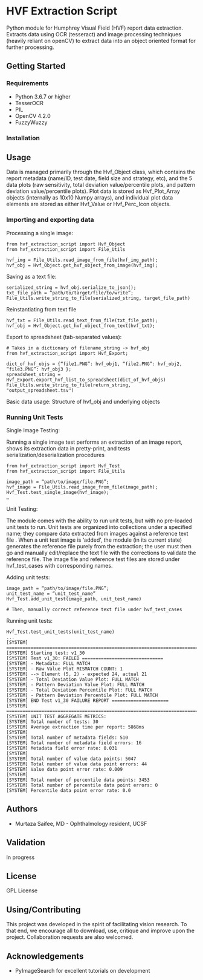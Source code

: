 # HVF Extraction Script

Python module for Humphrey Visual Field (HVF) report data extraction. Extracts data using OCR (tesseract) and image processing techniques (heavily reliant on openCV) to extract data into an object oriented format for further processing.

## Getting Started

### Requirements
- Python 3.6.7 or higher
- TesserOCR
- PIL
- OpenCV 4.2.0
- FuzzyWuzzy

### Installation

## Usage

Data is managed primarily through the Hvf_Object class, which contains the report metadata (name/ID, test date, field size and strategy, etc), and the 5 data plots (raw sensitivity, total deviation value/percentile plots, and pattern deviation value/percentile plots). Plot data is stored as Hvf_Plot_Array objects (internally as 10x10 Numpy arrays), and individual plot data elements are stored as either Hvf_Value or Hvf_Perc_Icon objects.

### Importing and exporting data

Processing a single image:

```shell
from hvf_extraction_script import Hvf_Object
from hvf_extraction_script import File_Utils

hvf_img = File_Utils.read_image_from_file(hvf_img_path);
hvf_obj = Hvf_Object.get_hvf_object_from_image(hvf_img);
```

Saving as a text file:
```shell
serialized_string = hvf_obj.serialize_to_json();
txt_file_path = “path/to/target/file/to/write”;
File_Utils.write_string_to_file(serialized_string, target_file_path)
```

Reinstantiating from text file
```shell
hvf_txt = File_Utils.read_text_from_file(txt_file_path);
hvf_obj = Hvf_Object.get_hvf_object_from_text(hvf_txt);
```

Export to spreadsheet (tab-separated values):
```shell
# Takes in a dictionary of filename_string -> hvf_obj
from hvf_extraction_script import Hvf_Export;

dict_of_hvf_objs = {“file1.PNG”: hvf_obj1, “file2.PNG”: hvf_obj2, “file3.PNG”: hvf_obj3 };
spreadsheet_string = Hvf_Export.export_hvf_list_to_spreadsheet(dict_of_hvf_objs)
File_Utils.write_string_to_file(return_string, "output_spreadsheet.tsv")
```

Basic data usage:
Structure of hvf_obj and underlying objects


### Running Unit Tests

Single Image Testing:

Running a single image test performs an extraction of an image report, shows its extraction data in pretty-print, and tests serialization/deserialization procedures

```shell
from hvf_extraction_script import Hvf_Test
from hvf_extraction_script import File_Utils

image_path = “path/to/image/file.PNG”;
hvf_image = File_Utils.read_image_from_file(image_path);
Hvf_Test.test_single_image(hvf_image);
…
```

Unit Testing:

The module comes with the ability to run unit tests, but with no pre-loaded unit tests to run. Unit tests are organized into collections under a specified name; they compare data extracted from images against a reference text file . When a unit test image is ‘added’, the module (in its current state) generates the reference file purely from the extraction; the user must then go and manually edit/replace the text file with the corrections to validate the reference file. The image file and reference test files are stored under hvf_test_cases with corresponding names.

Adding unit tests:

```shell
image_path = “path/to/image/file.PNG”;
unit_test_name = “unit_test_name”
Hvf_Test.add_unit_test(image_path, unit_test_name)

# Then, manually correct reference text file under hvf_test_cases
```

Running unit tests:
```shell
Hvf_Test.test_unit_tests(unit_test_name)
...
[SYSTEM] ================================================================================
[SYSTEM] Starting test: v1_30
[SYSTEM] Test v1_30: FAILED ==============================
[SYSTEM] - Metadata: FULL MATCH
[SYSTEM] - Raw Value Plot MISMATCH COUNT: 1
[SYSTEM] --> Element (5, 2) - expected 24, actual 21
[SYSTEM] - Total Deviation Value Plot: FULL MATCH
[SYSTEM] - Pattern Deviation Value Plot: FULL MATCH
[SYSTEM] - Total Deviation Percentile Plot: FULL MATCH
[SYSTEM] - Pattern Deviation Percentile Plot: FULL MATCH
[SYSTEM] END Test v1_30 FAILURE REPORT =====================
[SYSTEM] ================================================================================
[SYSTEM] UNIT TEST AGGREGATE METRICS:
[SYSTEM] Total number of tests: 30
[SYSTEM] Average extraction time per report: 5868ms
[SYSTEM]
[SYSTEM] Total number of metadata fields: 510
[SYSTEM] Total number of metadata field errors: 16
[SYSTEM] Metadata field error rate: 0.031
[SYSTEM]
[SYSTEM] Total number of value data points: 5047
[SYSTEM] Total number of value data point errors: 44
[SYSTEM] Value data point error rate: 0.009
[SYSTEM]
[SYSTEM] Total number of percentile data points: 3453
[SYSTEM] Total number of percentile data point errors: 0
[SYSTEM] Percentile data point error rate: 0.0
```

## Authors
- Murtaza Saifee, MD - Ophthalmology resident, UCSF

## Validation
In progress

## License
GPL License

## Using/Contributing
This project was developed in the spirit of facilitating vision research. To that end, we encourage all to download, use, critique and improve upon the project. Collaboration requests are also welcomed.

## Acknowledgements
- PyImageSearch for excellent tutorials on development
